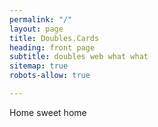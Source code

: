 ```yaml
---
permalink: "/"
layout: page
title: Doubles.Cards
heading: front page
subtitle: doubles web what what
sitemap: true
robots-allow: true

---
```

<section>
	<div>
        Home sweet home
    </div>
</section>